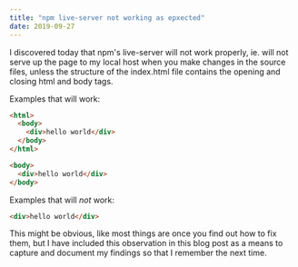```yaml
---
title: "npm live-server not working as epxected"
date: 2019-09-27
---
```

I discovered today that npm's live-server will not work properly, ie. will not serve up the page to my local host when you make changes in the source files, unless the structure of the index.html file contains the opening and closing html and body tags.

Examples that will work:

````html
<html>
  <body>
    <div>hello world</div>
  </body>
</html>
````

````html
<body>
  <div>hello world</div>
</body>
````

Examples that will *not* work:

````html
<div>hello world</div>
````

This might be obvious, like most things are once you find out how to fix them, but I have included this observation in this blog post as a means to capture and document my findings so that I remember the next time.
